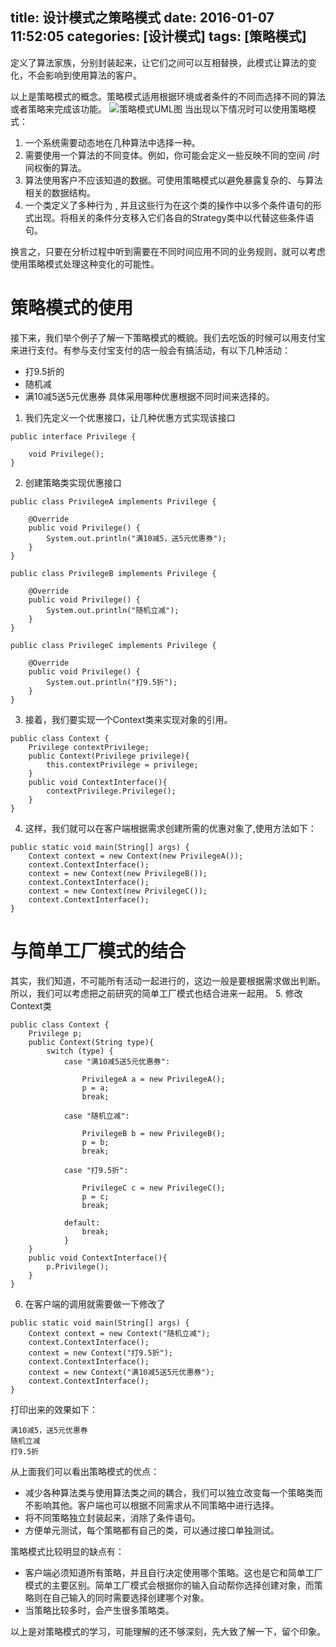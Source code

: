 title: 设计模式之策略模式
date: 2016-01-07 11:52:05
categories: [设计模式]
tags: [策略模式]
---

定义了算法家族，分别封装起来，让它们之间可以互相替换，此模式让算法的变化，不会影响到使用算法的客户。<!--more-->

以上是策略模式的概念。策略模式适用根据环境或者条件的不同而选择不同的算法或者策略来完成该功能。
![策略模式UML图](http://7xpi7i.com1.z0.glb.clouddn.com/%E7%AD%96%E7%95%A5%E6%A8%A1%E5%BC%8Fuml%E5%9B%BE.jpg)
当出现以下情况时可以使用策略模式：
1. 一个系统需要动态地在几种算法中选择一种。
2. 需要使用一个算法的不同变体。例如，你可能会定义一些反映不同的空间 /时间权衡的算法。
3. 算法使用客户不应该知道的数据。可使用策略模式以避免暴露复杂的、与算法相关的数据结构。
4. 一个类定义了多种行为 , 并且这些行为在这个类的操作中以多个条件语句的形式出现。将相关的条件分支移入它们各自的Strategy类中以代替这些条件语句。

换言之，只要在分析过程中听到需要在不同时间应用不同的业务规则，就可以考虑使用策略模式处理这种变化的可能性。

# 策略模式的使用

接下来，我们举个例子了解一下策略模式的概貌。我们去吃饭的时候可以用支付宝来进行支付。有参与支付宝支付的店一般会有搞活动，有以下几种活动：
- 打9.5折的
- 随机减
- 满10减5送5元优惠券
具体采用哪种优惠根据不同时间来选择的。

1. 我们先定义一个优惠接口，让几种优惠方式实现该接口
```
public interface Privilege {

	void Privilege();
}
```
2. 创建策略类实现优惠接口
```
public class PrivilegeA implements Privilege {

	@Override
	public void Privilege() {
		System.out.println("满10减5，送5元优惠券");
	}
}

public class PrivilegeB implements Privilege {

	@Override
	public void Privilege() {
		System.out.println("随机立减");
	}
}

public class PrivilegeC implements Privilege {

	@Override
	public void Privilege() {
		System.out.println("打9.5折");
	}
}
```
3. 接着，我们要实现一个Context类来实现对象的引用。
```
public class Context {
	Privilege contextPrivilege;
	public Context(Privilege privilege){
		this.contextPrivilege = privilege;
	}
	public void ContextInterface(){
		contextPrivilege.Privilege();
	}
}
```
4. 这样，我们就可以在客户端根据需求创建所需的优惠对象了,使用方法如下：
```
public static void main(String[] args) {
	Context context = new Context(new PrivilegeA());
	context.ContextInterface();
	context = new Context(new PrivilegeB());
	context.ContextInterface();
	context = new Context(new PrivilegeC());
	context.ContextInterface();
}
```
# 与简单工厂模式的结合

其实，我们知道，不可能所有活动一起进行的，这边一般是要根据需求做出判断。所以，我们可以考虑把之前研究的简单工厂模式也结合进来一起用。
5. 修改Context类
```
public class Context {
	Privilege p;
	public Context(String type){
		switch (type) {
			case "满10减5送5元优惠券":

				PrivilegeA a = new PrivilegeA();
				p = a;
				break;

			case "随机立减":

				PrivilegeB b = new PrivilegeB();
				p = b;
				break;

			case "打9.5折":

				PrivilegeC c = new PrivilegeC();
				p = c;
				break;

			default:
				break;
			}
	}
	public void ContextInterface(){
		p.Privilege();
	}
}
```
6. 在客户端的调用就需要做一下修改了
```
public static void main(String[] args) {
	Context context = new Context("随机立减");
	context.ContextInterface();
	context = new Context("打9.5折");
	context.ContextInterface();
	context = new Context("满10减5送5元优惠券");
	context.ContextInterface();
}
```
打印出来的效果如下：
```
满10减5，送5元优惠券
随机立减
打9.5折
```

从上面我们可以看出策略模式的优点：
- 减少各种算法类与使用算法类之间的耦合，我们可以独立改变每一个策略类而不影响其他。客户端也可以根据不同需求从不同策略中进行选择。
- 将不同策略独立封装起来，消除了条件语句。
- 方便单元测试，每个策略都有自己的类，可以通过接口单独测试。

策略模式比较明显的缺点有：
- 客户端必须知道所有策略，并且自行决定使用哪个策略。这也是它和简单工厂模式的主要区别。简单工厂模式会根据你的输入自动帮你选择创建对象，而策略则在自己输入的同时需要选择创建哪个对象。
- 当策略比较多时，会产生很多策略类。

以上是对策略模式的学习，可能理解的还不够深刻，先大致了解一下，留个印象。